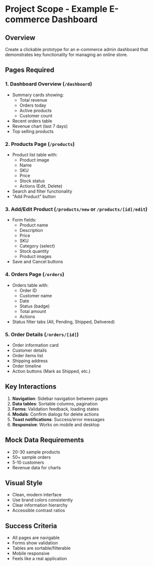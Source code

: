 # Project Scope - Example E-commerce Dashboard

## Overview

Create a clickable prototype for an e-commerce admin dashboard that demonstrates key functionality for managing an online store.

## Pages Required

### 1. Dashboard Overview (`/dashboard`)

- Summary cards showing:
  - Total revenue
  - Orders today
  - Active products
  - Customer count
- Recent orders table
- Revenue chart (last 7 days)
- Top selling products

### 2. Products Page (`/products`)

- Product list table with:
  - Product image
  - Name
  - SKU
  - Price
  - Stock status
  - Actions (Edit, Delete)
- Search and filter functionality
- "Add Product" button

### 3. Add/Edit Product (`/products/new` or `/products/[id]/edit`)

- Form fields:
  - Product name
  - Description
  - Price
  - SKU
  - Category (select)
  - Stock quantity
  - Product images
- Save and Cancel buttons

### 4. Orders Page (`/orders`)

- Orders table with:
  - Order ID
  - Customer name
  - Date
  - Status (badge)
  - Total amount
  - Actions
- Status filter tabs (All, Pending, Shipped, Delivered)

### 5. Order Details (`/orders/[id]`)

- Order information card
- Customer details
- Order items list
- Shipping address
- Order timeline
- Action buttons (Mark as Shipped, etc.)

## Key Interactions

1. **Navigation**: Sidebar navigation between pages
2. **Data tables**: Sortable columns, pagination
3. **Forms**: Validation feedback, loading states
4. **Modals**: Confirm dialogs for delete actions
5. **Toast notifications**: Success/error messages
6. **Responsive**: Works on mobile and desktop

## Mock Data Requirements

- 20-30 sample products
- 50+ sample orders
- 5-10 customers
- Revenue data for charts

## Visual Style

- Clean, modern interface
- Use brand colors consistently
- Clear information hierarchy
- Accessible contrast ratios

## Success Criteria

- All pages are navigable
- Forms show validation
- Tables are sortable/filterable
- Mobile responsive
- Feels like a real application
